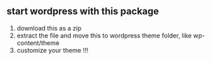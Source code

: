 ## start wordpress with this package
1. download this as a zip
2. extract the file and move this to wordpress theme folder, like wp-content/theme 
3. customize your theme !!!
